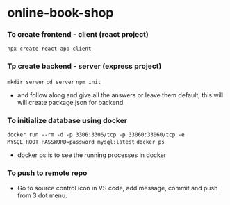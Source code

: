 # online-book-shop

### To create frontend - client (react project)
`npx create-react-app client`

### Tp create backend - server (express project)
`mkdir server`
`cd server`
`npm init`
- and follow along and give all the answers or leave them default, this will will create package.json for backend 

### To initialize database using docker
`docker run --rm -d -p 3306:3306/tcp -p 33060:33060/tcp -e MYSQL_ROOT_PASSWORD=password mysql:latest`
`docker ps`
- docker ps is to see the running processes in docker

### To push to remote repo
- Go to source control icon in VS code, add message, commit and push from 3 dot menu.